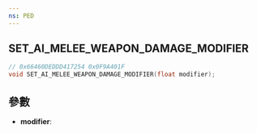 ```yaml
---
ns: PED
---
```

## SET_AI_MELEE_WEAPON_DAMAGE_MODIFIER

```c
// 0x66460DEDDD417254 0x0F9A401F
void SET_AI_MELEE_WEAPON_DAMAGE_MODIFIER(float modifier);
```


## 參數
* **modifier**: 

